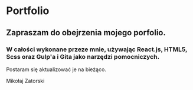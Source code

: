 # Portfolio

## Zapraszam do obejrzenia mojego porfolio.

### W całości wykonane przeze mnie, używając React.js, HTML5, Scss oraz Gulp'a i Gita jako narzędzi pomocniczych.

Postaram się aktualizować je na bieżąco.

Mikołaj Zatorski
